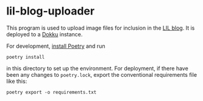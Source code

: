 lil-blog-uploader
=================

This program is used to upload image files for inclusion in the [LIL
blog](https://lil.law.harvard.edu/). It is deployed to a
[Dokku](https://dokku.com/) instance.

For development, [install
Poetry](https://python-poetry.org/docs/#installation) and run

    poetry install

in this directory to set up the environment. For deployment,
if there have been any changes to `poetry.lock`, export the
conventional requirements file like this:

    poetry export -o requirements.txt
